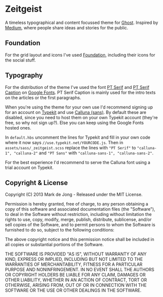# Zeitgeist

A timeless typographical and content focussed theme for [Ghost](http://github.com/tryghost/ghost/). Inspired by [Medium](http://www.medium.com), where people share ideas and stories for the public.

## Foundation

For the grid layout and icons I've used [Foundation](http://foundation.zurb.com), including their icons for the social stuff.

## Typography

For the distribution of the theme I've used the font [PT Serif](http://www.google.com/fonts/specimen/PT+Serif) and [PT Serif Caption](http://www.google.com/fonts/specimen/PT+Serif+Caption) on [Google Fonts](http://www.google.com/fonts). PT Serif Caption is mainly used for the intro texts on the articles or the first paragraphs.

When you're using the theme for your own use I'd recommend signing up for an account on [Typekit](http://typekit.com) and use [Calluna (sans)](http://www.exljbris.com/calluna.html). By default these are disabled, since you need to host them on your own Typekit account (they're free, so why not sign up?). Else you can keep using the Google Fonts hosted ones.

In `default.hbs` uncomment the lines for Typekit and fill in your own code where it now says `//use.typekit.net/YOURCODE.js`. Then in `assets/sass/_zeitgeist.scss` replace the lines with `"PT Serif"` to `"calluna-1", "calluna-2"` and `"PT Sans"` with `"calluna-sans-1", "calluna-sans-2"`.

For the best experience I'd recommend to serve the Calluna font using a trial account on Typekit.

## Copyright & License

Copyright (C) 2013 Mark de Jong - Released under the MIT License.

Permission is hereby granted, free of charge, to any person obtaining a copy of this software and associated documentation files (the "Software"), to deal in the Software without restriction, including without limitation the rights to use, copy, modify, merge, publish, distribute, sublicense, and/or sell copies of the Software, and to permit persons to whom the Software is furnished to do so, subject to the following conditions:

The above copyright notice and this permission notice shall be included in all copies or substantial portions of the Software.

THE SOFTWARE IS PROVIDED "AS IS", WITHOUT WARRANTY OF ANY KIND, EXPRESS OR IMPLIED, INCLUDING BUT NOT LIMITED TO THE WARRANTIES OF MERCHANTABILITY, FITNESS FOR A PARTICULAR PURPOSE AND
NONINFRINGEMENT. IN NO EVENT SHALL THE AUTHORS OR COPYRIGHT HOLDERS BE LIABLE FOR ANY CLAIM, DAMAGES OR OTHER LIABILITY, WHETHER IN AN ACTION OF CONTRACT, TORT OR OTHERWISE, ARISING FROM, OUT OF OR IN CONNECTION WITH THE SOFTWARE OR THE USE OR OTHER DEALINGS IN THE SOFTWARE.
